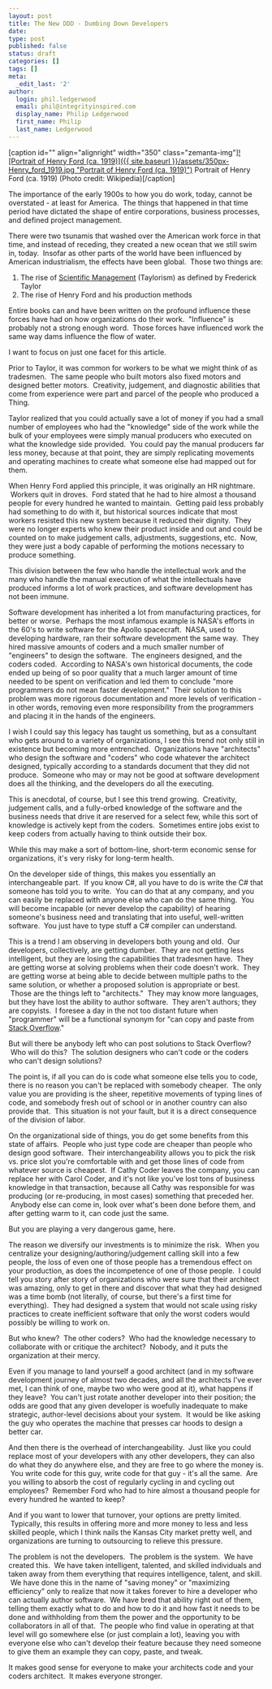 ```yaml
---
layout: post
title: The New DDD - Dumbing Down Developers
date:
type: post
published: false
status: draft
categories: []
tags: []
meta:
  _edit_last: '2'
author:
  login: phil.ledgerwood
  email: phil@integrityinspired.com
  display_name: Philip Ledgerwood
  first_name: Philip
  last_name: Ledgerwood
---
```

[caption id="" align="alignright" width="350" class="zemanta-img"][![Portrait of Henry Ford (ca. 1919)]({{ site.baseurl }}/assets/350px-Henry_ford_1919.jpg "Portrait of Henry Ford (ca. 1919)")](http://commons.wikipedia.org/wiki/File:Henry_ford_1919.jpg) Portrait of Henry Ford (ca. 1919) (Photo credit: Wikipedia)[/caption]

The importance of the early 1900s to how you do work, today, cannot be overstated - at least for America.  The things that happened in that time period have dictated the shape of entire corporations, business processes, and defined project management.

There were two tsunamis that washed over the American work force in that time, and instead of receding, they created a new ocean that we still swim in, today.  Insofar as other parts of the world have been influenced by American industrialism, the effects have been global.  Those two things are:

1. The rise of [Scientific Management](https://en.wikipedia.org/wiki/Scientific_management) (Taylorism) as defined by Frederick Taylor
2. The rise of Henry Ford and his production methods

Entire books can and have been written on the profound influence these forces have had on how organizations do their work.  "Influence" is probably not a strong enough word.  Those forces have influenced work the same way dams influence the flow of water.

I want to focus on just one facet for this article.

Prior to Taylor, it was common for workers to be what we might think of as tradesmen.  The same people who built motors also fixed motors and designed better motors.  Creativity, judgement, and diagnostic abilities that come from experience were part and parcel of the people who produced a Thing.

Taylor realized that you could actually save a lot of money if you had a small number of employees who had the "knowledge" side of the work while the bulk of your employees were simply manual producers who executed on what the knowledge side provided.  You could pay the manual producers far less money, because at that point, they are simply replicating movements and operating machines to create what someone else had mapped out for them.

When Henry Ford applied this principle, it was originally an HR nightmare.  Workers quit in droves.  Ford stated that he had to hire almost a thousand people for every hundred he wanted to maintain.  Getting paid less probably had something to do with it, but historical sources indicate that most workers resisted this new system because it reduced their dignity.  They were no longer experts who knew their product inside and out and could be counted on to make judgement calls, adjustments, suggestions, etc.  Now, they were just a body capable of performing the motions necessary to produce something.

This division between the few who handle the intellectual work and the many who handle the manual execution of what the intellectuals have produced informs a lot of work practices, and software development has not been immune.

Software development has inherited a lot from manufacturing practices, for better or worse.  Perhaps the most infamous example is NASA's efforts in the 60's to write software for the Apollo spacecraft.  NASA, used to developing hardware, ran their software development the same way.  They hired massive amounts of coders and a much smaller number of "engineers" to design the software.  The engineers designed, and the coders coded.  According to NASA's own historical documents, the code ended up being of so poor quality that a much larger amount of time needed to be spent on verification and led them to conclude "more programmers do not mean faster development."  Their solution to this problem was more rigorous documentation and more levels of verification - in other words, removing even more responsibility from the programmers and placing it in the hands of the engineers.

I wish I could say this legacy has taught us something, but as a consultant who gets around to a variety of organizations, I see this trend not only still in existence but becoming more entrenched.  Organizations have "architects" who design the software and "coders" who code whatever the architect designed, typically according to a standards document that they did not produce.  Someone who may or may not be good at software development does all the thinking, and the developers do all the executing.

This is anecdotal, of course, but I see this trend growing.  Creativity, judgement calls, and a fully-orbed knowledge of the software and the business needs that drive it are reserved for a select few, while this sort of knowledge is actively kept from the coders.  Sometimes entire jobs exist to keep coders from actually having to think outside their box.

While this may make a sort of bottom-line, short-term economic sense for organizations, it's very risky for long-term health.

On the developer side of things, this makes you essentially an interchangeable part.  If you know C#, all you have to do is write the C# that someone has told you to write.  You can do that at any company, and you can easily be replaced with anyone else who can do the same thing.  You will become incapable (or never develop the capability) of hearing someone's business need and translating that into useful, well-written software.  You just have to type stuff a C# compiler can understand.

This is a trend I am observing in developers both young and old.  Our developers, collectively, are getting dumber.  They are not getting less intelligent, but they are losing the capabilities that tradesmen have.  They are getting worse at solving problems when their code doesn't work.  They are getting worse at being able to decide between multiple paths to the same solution, or whether a proposed solution is appropriate or best.  Those are the things left to "architects."  They may know more languages, but they have lost the ability to author software.  They aren't authors; they are copyists.  I foresee a day in the not too distant future when "programmer" will be a functional synonym for "can copy and paste from [Stack Overflow](http://stackoverflow.com/)."

But will there be anybody left who can post solutions to Stack Overflow?  Who will do this?  The solution designers who can't code or the coders who can't design solutions?

The point is, if all you can do is code what someone else tells you to code, there is no reason you can't be replaced with somebody cheaper.  The only value you are providing is the sheer, repetitive movements of typing lines of code, and somebody fresh out of school or in another country can also provide that.  This situation is not your fault, but it is a direct consequence of the division of labor.

On the organizational side of things, you do get some benefits from this state of affairs.  People who just type code are cheaper than people who design good software.  Their interchangeability allows you to pick the risk vs. price slot you're comfortable with and get those lines of code from whatever source is cheapest.  If Cathy Coder leaves the company, you can replace her with Carol Coder, and it's not like you've lost tons of business knowledge in that transaction, because all Cathy was responsible for was producing (or re-producing, in most cases) something that preceded her.  Anybody else can come in, look over what's been done before them, and after getting warm to it, can code just the same.

But you are playing a very dangerous game, here.

The reason we diversify our investments is to minimize the risk.  When you centralize your designing/authoring/judgement calling skill into a few people, the loss of even one of those people has a tremendous effect on your production, as does the incompetence of one of those people.  I could tell you story after story of organizations who were sure that their architect was amazing, only to get in there and discover that what they had designed was a time bomb (not literally, of course, but there's a first time for everything).  They had designed a system that would not scale using risky practices to create inefficient software that only the worst coders would possibly be willing to work on.

But who knew?  The other coders?  Who had the knowledge necessary to collaborate with or critique the architect?  Nobody, and it puts the organization at their mercy.

Even if you manage to land yourself a good architect (and in my software development journey of almost two decades, and all the architects I've ever met, I can think of one, maybe two who were good at it), what happens if they leave?  You can't just rotate another developer into their position; the odds are good that any given developer is woefully inadequate to make strategic, author-level decisions about your system.  It would be like asking the guy who operates the machine that presses car hoods to design a better car.

And then there is the overhead of interchangeability.  Just like you could replace most of your developers with any other developers, they can also do what they do anywhere else, and they are free to go where the money is.  You write code for this guy, write code for that guy - it's all the same.  Are you willing to absorb the cost of regularly cycling in and cycling out employees?  Remember Ford who had to hire almost a thousand people for every hundred he wanted to keep?

And if you want to lower that turnover, your options are pretty limited.  Typically, this results in offering more and more money to less and less skilled people, which I think nails the Kansas City market pretty well, and organizations are turning to outsourcing to relieve this pressure.

The problem is not the developers.  The problem is the system.  We have created this.  We have taken intelligent, talented, and skilled individuals and taken away from them everything that requires intelligence, talent, and skill.  We have done this in the name of "saving money" or "maximizing efficiency" only to realize that now it takes forever to hire a developer who can actually author software.  We have bred that ability right out of them, telling them exactly what to do and how to do it and how fast it needs to be done and withholding from them the power and the opportunity to be collaborators in all of that.  The people who find value in operating at that level will go somewhere else (or just complain a lot), leaving you with everyone else who can't develop their feature because they need someone to give them an example they can copy, paste, and tweak.

It makes good sense for everyone to make your architects code and your coders architect.  It makes everyone stronger.
